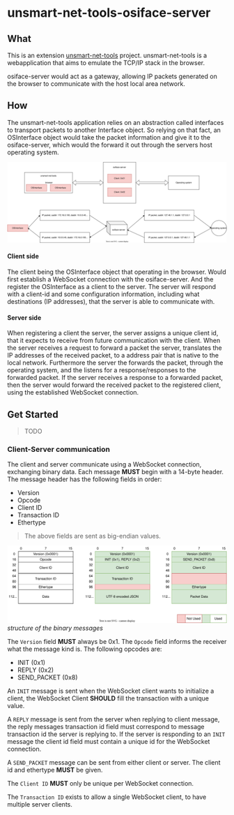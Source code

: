 # unsmart-net-tools-osiface-server

## What

This is an extension [unsmart-net-tools](https://github.com/Snorkungen/unsmart-net-tools) project. unsmart-net-tools is a webapplication that aims to emulate the TCP/IP stack in the browser.

osiface-server would act as a gateway, allowing IP packets generated on the browser to communicate with the host local area network.

## How

The unsmart-net-tools application relies on an abstraction called interfaces to transport packets to another Interface object. So relying on that fact, an OSInterface object would take the packet information and give it to the osiface-server, which would the forward it out through the servers host operating system.

![](./doc/diagram.svg)

#### Client side

The client being the OSInterface object that operating in the browser. Would first establish a WebSocket connection with the osiface-server. And the register the OSInterface as a client to the server. The server will respond with a client-id and some configuration information, including what destinations (IP addresses), that the server is able to communicate with.

#### Server side

When registering a client the server, the server assigns a unique client id, that it expects to receive from future communication with the client. When the server receives a request to forward a packet the server, translates the IP addresses of the received packet, to a address pair that is native to the local network. Furthermore the server the forwards the packet, through the operating system, and the listens for a response/responses to the forwarded packet. If the server receives a response to a forwarded packet, then the server would forward the received packet to the registered client, using the established WebSocket connection.

## Get Started

> TODO

### Client-Server communication
The client and server communicate using a WebSocket connection, exchanging binary data. Each message **MUST** begin with a 14-byte header. The message header has the following fields in order:
- Version
- Opcode
- Client ID
- Transaction ID
- Ethertype

> The above fields are sent as big-endian values.

![](./doc/binary-message-header.svg)
*structure of the binary messages*

The `Version` field **MUST** always be 0x1. The `Opcode` field informs the receiver what the message kind is. The following opcodes are:
- INIT (0x1)
- REPLY (0x2)
- SEND_PACKET (0x8)

An `INIT` message is sent when the WebSocket client wants to initialize a client, the WebSocket Client **SHOULD** fill the transaction with a unique value.

A `REPLY` message is sent from the server when replying to client message, the reply messages transaction id field must correspond to message transaction id the server is replying to. If the server is responding to an `INIT` message the client id field must contain a unique id for the WebSocket connection.

A `SEND_PACKET` message can be sent from either client or server. The client id and ethertype **MUST** be given.

The `Client ID` **MUST** only be unique per WebSocket connection.

The `Transaction ID` exists to allow a single WebSocket client, to have multiple server clients.
